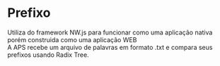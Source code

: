 <h1>Prefixo</h1>
<p>
Utiliza do framework NW.js para funcionar como uma aplicação nativa porém construida como uma aplicação WEB
<br>
A APS recebe um arquivo de palavras em formato .txt e compara seus prefixos usando Radix Tree.
</p>
